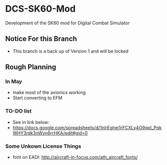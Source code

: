# DCS-SK60-Mod
Development of the SK60 mod for Digital Combat Simulator
## Notice For this Branch
+ This branch is a back up of Version 1 and will be locked

## Rough Planning
### In May
+ make most of the avionics working
+ Start converting to EFM
### TO-DO list
+ See in link below:
+ https://docs.google.com/spreadsheets/d/1nlrEghej1rFCXLv4O9qpI_PqkWHY3rdk3nWyn6rrHKA/edit#gid=0

### Some Unkown License Things
+ font on EADI: http://aircraft-in-focus.com/ath_aircraft_fonts/
